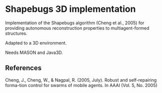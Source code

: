 # Shapebugs 3D implementation

Implementation of the Shapebugs algorithm (Cheng et al., 2005) for providing autonomous reconstruction properties to multiagent-formed structures.

Adapted to a 3D environment.

Needs MASON and Java3D.

## References

Cheng, J., Cheng, W., & Nagpal, R. (2005, July). Robust and self-repairing forma-tion control for swarms of mobile agents. In AAAI (Vol. 5, No. 2005)